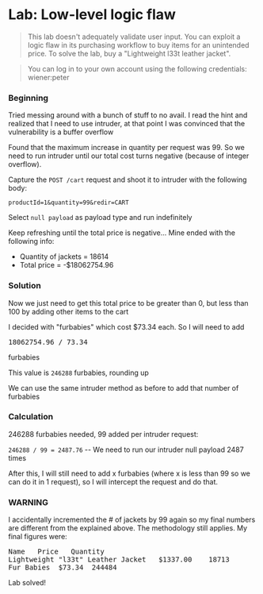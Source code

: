 # Lab: Low-level logic flaw

>This lab doesn't adequately validate user input. You can exploit a logic flaw in its purchasing workflow to buy items for an unintended price. To solve the lab, buy a "Lightweight l33t leather jacket".

>You can log in to your own account using the following credentials: wiener:peter

### Beginning
Tried messing around with a bunch of stuff to no avail. I read the hint and realized that I need to use intruder, at that point I was convinced that the vulnerability is a buffer overflow

Found that the maximum increase in quantity per request was 99. So we need to run intruder until our total cost turns negative (because of integer overflow). 

Capture the `POST /cart` request and shoot it to intruder with the following body:

`productId=1&quantity=99&redir=CART`

Select `null payload` as payload type and run indefinitely

Keep refreshing until the total price is negative... Mine ended with the following info:
- Quantity of jackets = 18614
- Total price = -$18062754.96

### Solution
Now we just need to get this total price to be greater than 0, but less than 100 by adding other items to the cart

I decided with "furbabies" which cost $73.34 each. So I will need to add <pre>18062754.96 / 73.34</pre> furbabies

This value is `246288` furbabies, rounding up

We can use the same intruder method as before to add that number of furbabies

### Calculation
246288 furbabies needed, 99 added per intruder request:

`246288 / 99 = 2487.76` -- We need to run our intruder null payload 2487 times

After this, I will still need to add x furbabies (where x is less than 99 so we can do it in 1 request), so I will intercept the request and do that.

### WARNING
I accidentally incremented the # of jackets by 99 again so my final numbers are different from the explained above. The methodology still applies. My final figures were:

<pre>Name	Price	Quantity	
Lightweight "l33t" Leather Jacket	$1337.00	18713	
Fur Babies	$73.34	244484</pre>

Lab solved!